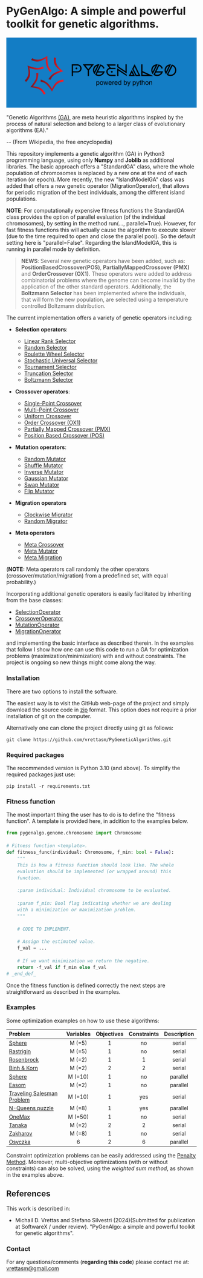 # PyGenAlgo:  A simple and powerful toolkit for genetic algorithms.

![Logo](./logo/pga_logo.png)

"Genetic Algorithms [(GA)](https://en.wikipedia.org/wiki/Genetic_algorithm), are meta heuristic algorithms
inspired by the process of natural selection and belong to a larger class of evolutionary algorithms (EA)."

-- (From Wikipedia, the free encyclopedia)

This repository implements a genetic algorithm (GA) in Python3 programming language, using only **Numpy** and **Joblib**
as additional libraries. The basic approach offers a "StandardGA" class, where the whole population of chromosomes is
replaced by a new one at the end of each iteration (or epoch). More recently, the new "IslandModelGA" class was added
that offers a new genetic operator (MigrationOperator), that allows for periodic migration of the best individuals,
among the different island populations.
  
**NOTE**:
For computationally expensive fitness functions the StandardGA class provides the option of parallel evaluation
(of the individual chromosomes), by setting in the method run(..., parallel=True). However, for fast fitness
functions this will actually cause the algorithm to execute slower (due to the time required to open and close the
parallel pool). So the default setting here is "parallel=False". Regarding the IslandModelGA, this is running in
parallel mode by definition.

  > **NEWS**:
  > Several new genetic operators have been added, such as: **PositionBasedCrossover(POS)**,
  > **PartiallyMappedCrossover (PMX)** and **OrderCrossover (OX1)**. These operators were added to address combinatorial
  > problems where the genome can become invalid by the application of the other standard operators. Additionally, the
  > **Boltzmann Selector** has been implemented where the individuals, that will form the new population, are selected
  > using a temperature controlled Boltzmann distribution.
  > 

The current implementation offers a variety of genetic operators including:

- **Selection operators**:
  - [Linear Rank Selector](pygenalgo/operators/selection/linear_rank_selector.py)
  - [Random Selector](pygenalgo/operators/selection/random_selector.py)
  - [Roulette Wheel Selector](pygenalgo/operators/selection/roulette_wheel_selector.py)
  - [Stochastic Universal Selector](pygenalgo/operators/selection/stochastic_universal_selector.py)
  - [Tournament Selector](pygenalgo/operators/selection/tournament_selector.py)
  - [Truncation Selector](pygenalgo/operators/selection/truncation_selector.py)
  - [Boltzmann Selector](pygenalgo/operators/selection/boltzmann_selector.py)

- **Crossover operators**:
  - [Single-Point Crossover](pygenalgo/operators/crossover/single_point_crossover.py)
  - [Multi-Point Crossover](pygenalgo/operators/crossover/mutli_point_crossover.py)
  - [Uniform Crossover](pygenalgo/operators/crossover/uniform_crossover.py)
  - [Order Crossover (OX1)](pygenalgo/operators/crossover/order_crossover.py)
  - [Partially Mapped Crossover (PMX)](pygenalgo/operators/crossover/partially_mapped_crossover.py)
  - [Position Based Crossover (POS)](pygenalgo/operators/crossover/position_based_crossover.py)

- **Mutation operators**:
  - [Random Mutator](pygenalgo/operators/mutation/random_mutator.py)
  - [Shuffle Mutator](pygenalgo/operators/mutation/shuffle_mutator.py)
  - [Inverse Mutator](pygenalgo/operators/mutation/inverse_mutator.py)
  - [Gaussian Mutator](pygenalgo/operators/mutation/gaussian_mutator.py)
  - [Swap Mutator](pygenalgo/operators/mutation/swap_mutator.py)
  - [Flip Mutator](pygenalgo/operators/mutation/flip_mutator.py)

- **Migration operators**
  - [Clockwise Migrator](pygenalgo/operators/migration/clockwise_migration.py)
  - [Random Migrator](pygenalgo/operators/migration/random_migration.py)

- **Meta operators**
  - [Meta Crossover](pygenalgo/operators/crossover/meta_crossover.py)
  - [Meta Mutator](pygenalgo/operators/mutation/meta_mutator.py)
  - [Meta Migration](pygenalgo/operators/migration/meta_migration.py)

(**NOTE:** Meta operators call randomly the other operators (crossover/mutation/migration) from a predefined set,
with equal probability.)

Incorporating additional genetic operators is easily facilitated by inheriting from the base classes:
- [SelectionOperator](pygenalgo/operators/selection/select_operator.py)
- [CrossoverOperator](pygenalgo/operators/crossover/crossover_operator.py)
- [MutationOperator](pygenalgo/operators/mutation/mutate_operator.py)
- [MigrationOperator](pygenalgo/operators/migration/migration_operator.py)

and implementing the basic interface as described therein. In the examples that follow I show how one can use this code
to run a GA for optimization problems (maximization/minimization) with and without constraints. The project is ongoing
so new things might come along the way.

### Installation

There are two options to install the software.

The easiest way is to visit the GitHub web-page of the project and simply download the source code in
[zip](https://github.com/vrettasm/PyGeneticAlgorithms/archive/refs/heads/master.zip) format. This option does not
require a prior installation of git on the computer.

Alternatively one can clone the project directly using git as follows:

    git clone https://github.com/vrettasm/PyGeneticAlgorithms.git

### Required packages

The recommended version is Python 3.10 (and above). To simplify the required packages just use:

    pip install -r requirements.txt

### Fitness function

The most important thing the user has to do is to define the "fitness function". A template is provided here,
in addition to the examples below.

```python
from pygenalgo.genome.chromosome import Chromosome

# Fitness function <template>.
def fitness_func(individual: Chromosome, f_min: bool = False):
    """
    This is how a fitness function should look like. The whole
    evaluation should be implemented (or wrapped around) this
    function.
    
    :param individual: Individual chromosome to be evaluated.
    
    :param f_min: Bool flag indicating whether we are dealing
    with a minimization or maximization problem.
    """
    
    # CODE TO IMPLEMENT.
    
    # Assign the estimated value.
    f_val = ...
    
    # If we want minimization we return the negative.
    return -f_val if f_min else f_val
# _end_def_
```
Once the fitness function is defined correctly the next steps are straightforward as described in the examples.

### Examples

Some optimization examples on how to use these algorithms:

| **Problem**                                                | **Variables** | **Objectives** | **Constraints** | **Description** |
|:-----------------------------------------------------------|:-------------:|:--------------:|:---------------:|:---------------:|
| [Sphere](examples/sphere.ipynb)                            |   M (=5)      |     1          |       no        |     serial      |
| [Rastrigin](examples/rastrigin.ipynb)                      |    M (=5)     |       1        |       no        |     serial      |
| [Rosenbrock](examples/rosenbrock_on_a_disk.ipynb)          |    M (=2)     |       1        |        1        |     serial      |
| [Binh & Korn](examples/binh_and_korn_multiobjective.ipynb) |    M (=2)     |       2        |        2        |     serial      |
| [Sphere](examples/sphere_in_parallel.ipynb)                |    M (=10)    |       1        |       no        |    parallel     |
| [Easom](examples/easom_in_parallel.ipynb)                  |    M (=2)     |       1        |       no        |    parallel     |
| [Traveling Salesman Problem](examples/tsp.ipynb)           |    M (=10)    |       1        |       yes       |     serial      |
| [N-Queens puzzle](examples/queens_puzzle.ipynb)            |    M (=8)     |       1        |       yes       |    parallel     |
| [OneMax](examples/one_max.ipynb)                           |    M (=50)    |       1        |       no        |     serial      |
| [Tanaka](examples/tanaka_multiobjective.ipynb)             |    M (=2)     |       2        |        2        |     serial      |
| [Zakharov](examples/zakharov.ipynb)                        |    M (=8)     |       1        |       no        |     serial      |
| [Osyczka](examples/osyczka_kundu_multiobjective.ipynb)     |       6       |       2        |        6        |    parallel     |

Constraint optimization problems can be easily addressed using the [Penalty Method](https://en.wikipedia.org/wiki/Penalty_method).
Moreover, multi-objective optimizations (with or without constraints) can also be solved, using the _weighted sum method_,
as shown in the examples above.

## References

This work is described in:

- Michail D. Vrettas and Stefano Silvestri (2024)(Submitted for publication at SoftwareX / under review).
"PyGenAlgo: a simple and powerful toolkit for genetic algorithms".

### Contact

For any questions/comments (**regarding this code**) please contact me at: vrettasm@gmail.com
